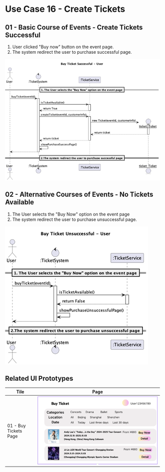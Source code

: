 # Use Case 16 - Create Tickets

## 01 - Basic Course of Events - Create Tickets Successful
1. User clicked "Buy now" button on the event page.
2. The system redirect the user to purchase successful page.

![Use Case Name - Basic Course of Events](/02-analysis/usecases/images/16-create-ticket-success.png)

## 02 - Alternative Courses of Events - No Tickets Available
1. The User selects the "Buy Now" option on the event page
2. The system redirect the user to purchase unsuccessful page.

![Use Case Name - Alternative Course of Events](/02-analysis/usecases/images/16-create-ticket-unsuccess.png)

## Related UI Prototypes
| Tile                  | Page                                                    |
|-----------------------|---------------------------------------------------------|
| 01 - Buy Tickets Page | ![Buy Tickets Page](/01-requirements/ui/BuyTickets.png) |